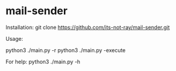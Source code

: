 # mail-sender
Installation: git clone https://github.com/its-not-ray/mail-sender.git

Usage: 

python3 ./main.py -r
python3 ./main.py -execute

For help:
python3 ./main.py -h
